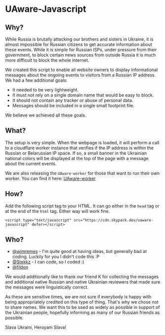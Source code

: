 # UAware-Javascript

## Why?

While Russia is brutally attacking our brothers and sisters in Ukraine, it is almost impossible for Russian citizens to get accurate information about these events. While it is simple for Russian ISPs, under pressure from their government, to block certain news sources from outside Russia it is much more difficult to block the whole internet.

We created this script to enable all website owners to display informational messages about the ongoing events to visitors from a Russian IP address. We had a few additional goals:

- It needed to be very lightweight.
- It must not rely on a single domain name that would be easy to block.
- It should not contain any tracker or abuse of personal data.
- Messages should be included in a single small footprint file.

We believe we achieved all these goals.

## What?

The setup is very simple. When the webpage is loaded, it will perform a call to a cloudflare worker instance that verifies if the IP address is within the Russian or Belarussian IP space. If so, a small banner in the Ukrainian national colors will be displayed at the top of the page with a message about the current events.

We are also releasing the `UAware-worker` for those that want to run their own worker. You can find it here: [UAware-worker](https://github.com/UAware/UAware-worker)

## How?

Add the following script tag to your HTML. It can go either in the `head` tag or at the end of the `html` tag. Either way will work fine.

`<script type="text/javascript" src="https://cdn.skypack.dev/uaware-javascript" defer></script>`

## Who?

- [@wimremes](https://twitter.com/wimremes) - I'm quite good at having ideas, but generally bad at coding. Luckily for you I didn't code this :P
- [@Stekkz](https://twitter.com/Stekkz) - I can code, so I coded :)
- [@fildon](https://twitter.com/fildon_dev)

We would additionally like to thank our friend K for collecting the messages and additional native Russian and native Ukrainian reviewers that made sure the messages were linguistically correct.

As these are sensitive times, we are not sure if everybody is happy with being appropriately credited on this type of thing. That's why we chose not to share names. We want this to be used as widely as possible in support of the Ukrainian people, hopefully informing as many of our Russian friends as possible.

Slava Ukraini, Heroyam Slava!
